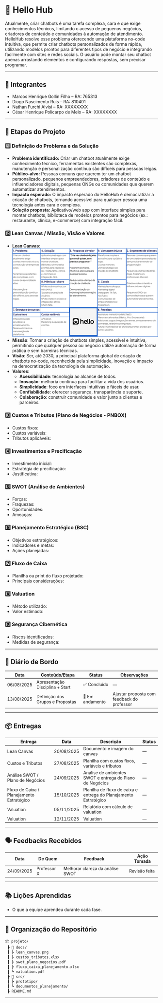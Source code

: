 # 📌 Hello Hub

Atualmente, criar chatbots é uma tarefa complexa, cara e que exige conhecimentos técnicos, limitando o acesso de pequenos negócios, criadores de conteúdo e comunidades à automação de atendimento. HelloHub resolve esse problema oferecendo uma plataforma no-code intuitiva, que permite criar chatbots personalizados de forma rápida, utilizando modelos prontos para diferentes tipos de negócio e integrando facilmente com sites e redes sociais. O usuário pode montar seu chatbot apenas arrastando elementos e configurando respostas, sem precisar programar.

---

## 👥 Integrantes

- Marcos Henrique Gollin Filho – RA: 765313  
- Diogo Nascimento Ruis – RA: 810401  
- Nathan Furchi Alvisi – RA: XXXXXXXX
- César Henrique Policarpo de Melo – RA: XXXXXXXX  

---

## 🧭 Etapas do Projeto

### 1️⃣ Definição do Problema e da Solução
- **Problema identificado:**  Criar um chatbot atualmente exige conhecimento técnico, ferramentas existentes são complexas, manutenção e personalização contínua são difíceis para pessoas leigas.
- **Público-alvo:**  Pessoas comuns que querem ter um chatbot personalizado, pequenos empreendedores, criadores de conteúdo e influenciadores digitais, pequenas ONGs ou comunidades que querem automatizar atendimentos.
- **Impacto esperado:**  O impacto esperado do HelloHub é democratizar a criação de chatbots, tornando acessível para qualquer pessoa uma tecnologia antes cara e complexa.
- **Solução proposta:**  Aplicativo/web app com interface simples para montar chatbots, biblioteca de modelos prontos para negócios (ex.: restaurante, clínica, e-commerce) com integração fácil.

### 2️⃣ Lean Canvas / Missão, Visão e Valores
- **Lean Canvas**: ![Lean Canvas](./HelloHubLean.png)
- **Missão**: Tornar a criação de chatbots simples, acessível e intuitiva, permitindo que qualquer pessoa ou negócio utilize automação de forma prática e sem barreiras técnicas.  
- **Visão**: Ser, até 2030, a principal plataforma global de criação de chatbots no-code, reconhecida pela simplicidade, inovação e impacto na democratização da tecnologia de automação.  
- **Valores**:
  - **Acessibilidade**: tecnologia ao alcance de todos.  
  - **Inovação**: melhoria contínua para facilitar a vida dos usuários.  
  - **Simplicidade**: foco em interfaces intuitivas e fáceis de usar.  
  - **Confiabilidade**: oferecer segurança, transparência e suporte.  
  - **Colaboração**: construir comunidade e valor junto a clientes e parceiros.  

### 3️⃣ Custos e Tributos (Plano de Negócios - PNBOX)
- Custos fixos:  
- Custos variáveis:  
- Tributos aplicáveis:  

### 4️⃣ Investimentos e Precificação
- Investimento inicial:  
- Estratégia de precificação:  
- Justificativa:  

### 5️⃣ SWOT (Análise de Ambientes)
- Forças:  
- Fraquezas:  
- Oportunidades:  
- Ameaças:  

### 6️⃣ Planejamento Estratégico (BSC)
- Objetivos estratégicos:  
- Indicadores e metas:  
- Ações planejadas:  

### 7️⃣ Fluxo de Caixa
- Planilha ou print do fluxo projetado:  
- Principais considerações:  

### 8️⃣ Valuation
- Método utilizado:  
- Valor estimado:  

### 9️⃣ Segurança Cibernética
- Riscos identificados:  
- Medidas de segurança:  

---

## 📅 Diário de Bordo

| Data       | Conteúdo/Etapa                     | Status     | Observações |
|------------|------------------------------------|------------|-------------|
| 06/08/2025 | Apresentação Disciplina + Start    | ✅ Concluído | — |
| 13/08/2025 | Definição dos Grupos e Propostas   | 🚧 Em andamento | Ajustar proposta com feedback do professor |

---

## 📦 Entregas

| Entrega                                | Data       | Descrição                                                         | Status |
|----------------------------------------|------------|-------------------------------------------------------------------|--------|
| Lean Canvas                            | 20/08/2025 | Documento e imagem do canvas                                      | —      |
| Custos e Tributos                      | 27/08/2025 | Planilha com custos fixos, variáveis e tributos                   | —      |
| Análise SWOT / Plano de Negócios       | 24/09/2025 | Análise de ambientes SWOT e entrega do Plano de Negócios          | —      |
| Fluxo de Caixa / Planejamento Estratégico | 15/10/2025 | Planilha de fluxo de caixa e entrega do Planejamento Estratégico  | —      |
| Valuation                              | 05/11/2025 | Relatório com cálculo de valuation                                | —      |
| Valuation      | 12/11/2025 | Valuation | —      |

---

## 🗣️ Feedbacks Recebidos

| Data       | De Quem     | Feedback                                                        | Ação Tomada |
|------------|-------------|----------------------------------------------------------------|-------------|
| 24/09/2025 | Professor X | Melhorar clareza da análise SWOT                                | Revisão feita |

---

## 📚 Lições Aprendidas
- O que a equipe aprendeu durante cada fase.  

---

## 📁 Organização do Repositório

```
📦 projeto/
 ┣ 📂 docs/
 ┃ ┣ lean_canvas.png
 ┃ ┣ custos_tributos.xlsx
 ┃ ┣ swot_plano_negocios.pdf
 ┃ ┣ fluxo_caixa_planejamento.xlsx
 ┃ ┗ valuation.pdf
 ┣ 📂 src/
 ┃ ┣ prototipo/
 ┃ ┗ documentos_planejamento/
 ┣ README.md
```

---
